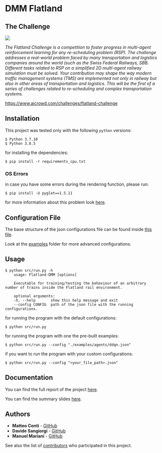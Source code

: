# DMM Flatland

## The Challenge

![](https://i.imgur.com/9cNtWjs.gif)

*The Flatland Challenge is a competition to foster progress in multi-agent reinforcement learning for any re-scheduling problem (RSP). The challenge addresses a real-world problem faced by many transportation and logistics companies around the world (such as the Swiss Federal Railways, SBB. Different tasks related to RSP on a simplified 2D multi-agent railway simulation must be solved. Your contribution may shape the way modern traffic management systems (TMS) are implemented not only in railway but also in other areas of transportation and logistics. This will be the first of a series of challenges related to re-scheduling and complex transportation systems.*

https://www.aicrowd.com/challenges/flatland-challenge

## Installation

This project was tested only with the following `python` versions:

```
$ Python 3.7.10
$ Python 3.8.5
```

for installing the dependencies:

```
$ pip install -r requirements_cpu.txt
```

### OS Errors

in case you have some errors during the rendering function, please run:

```
$ pip install -U pyglet==1.5.11
```

for more information about this problem look [here](https://github.com/openai/gym/issues/2101).

## Configuration File

The base structure of the json configurations file can be found inside [this file](./src/configs/run.json).

Look at the [examples](./examples) folder for more advanced configurations.

## Usage

```
$ python src/run.py -h
    usage: Flatland-DMM [options]

    Executable for training/testing the behaviour of an arbitrary number of trains inside the Flatland rail environment.

    optional arguments:
    -h, --help       show this help message and exit
    --config CONFIG  path of the json file with the running configurations.
```

for running the program with the default configurations:

```
$ python src/run.py
```

for running the program with one the pre-built examples:

```
$ python src/run.py --config "./examples/agents/ddqn.json"
```

if you want to run the program with your custom configurations:

```
$ python src/run.py --config "<your_file_path>.json"
```

## Documentation

You can find the full report of the project [here](./docs/report/main.pdf).

You can find the summary slides [here](./docs/pitch/main.pdf).

## Authors

- **Matteo Conti** - [GitHub](https://github.com/contimatteo)
- **Davide Sangiorgi** - [GitHub](https://github.com/DavideSangiorgi)
- **Manuel Mariani** - [GitHub](https://github.com/manuel-mariani)

See also the list of [contributors](https://github.com/contimatteo/Flatland-DMM/graphs/contributors) who participated in this project.
